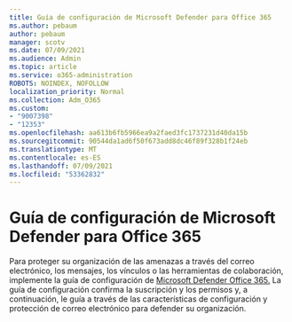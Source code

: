 ```yaml
---
title: Guía de configuración de Microsoft Defender para Office 365
ms.author: pebaum
author: pebaum
manager: scotv
ms.date: 07/09/2021
ms.audience: Admin
ms.topic: article
ms.service: o365-administration
ROBOTS: NOINDEX, NOFOLLOW
localization_priority: Normal
ms.collection: Adm_O365
ms.custom:
- "9007398"
- "12353"
ms.openlocfilehash: aa613b6fb5966ea9a2faed3fc1737231d40da15b
ms.sourcegitcommit: 90544da1ad6f50f673add8dc46f89f328b1f24eb
ms.translationtype: MT
ms.contentlocale: es-ES
ms.lasthandoff: 07/09/2021
ms.locfileid: "53362832"
---
```

# <a name="microsoft-defender-for-office-365-setup-guide"></a>Guía de configuración de Microsoft Defender para Office 365

Para proteger su organización de las amenazas a través del correo electrónico, los mensajes, los vínculos o las herramientas de colaboración, implemente la guía de configuración de [Microsoft Defender Office 365.](https://admin.microsoft.com/adminportal/home#/modernonboarding/office365advancedthreatprotectionadvisor) La guía de configuración confirma la suscripción y los permisos y, a continuación, le guía a través de las características de configuración y protección de correo electrónico para defender su organización.